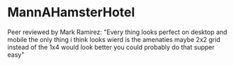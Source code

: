 # MannAHamsterHotel

Peer reviewed by Mark Ramirez: "Every thing looks perfect on desktop and mobile the only thing i think looks wierd is the amenaties maybe 2x2 grid instead of the 1x4 would look better you could probably do that supper easy"